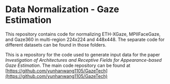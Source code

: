 # Data Normalization - Gaze Estimation
This repository contains code for normalizing ETH-XGaze, MPIIFaceGaze, and Gaze360 in multi-region 224x224 and 448x448.
The separate code for different datasets can be found in those folders. 

This is a repository for the code used to generate input data for the paper *Investigation of Architectures and Receptive Fields for Appearance-based Gaze Estimation*. The main code repository can be found at [https://github.com/yunhanwang1105/GazeTech](https://github.com/yunhanwang1105/GazeTech)
